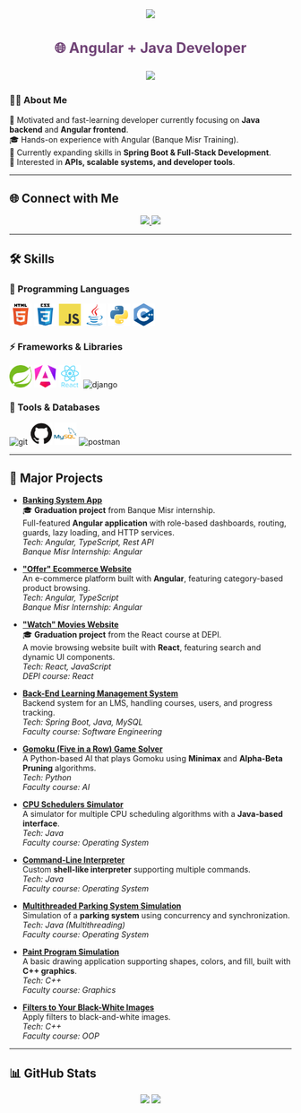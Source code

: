 <!-- Header Section -->
<div align="center">

<!-- Big Gradient Banner with Name -->
<img src="https://capsule-render.vercel.app/api?type=rect&color=0:FF69B4,100:704376&height=70&section=header&text=Menna%20Reda&fontSize=60&fontColor=ffffff&fontAlign=50&fontAlignY=60&font=Pacifico"/>


<!-- Subtitle (your role) -->
<h3 style="color:#704376; font-size: 1.8em;">🌐 Angular + Java Developer</h3>  

<!-- Stylish Divider -->
<img src="https://capsule-render.vercel.app/api?type=rect&color=0:FF69B4,100:704376&height=5&section=footer"/>

</div>


### 👩‍💻 About Me  
🌱 Motivated and fast-learning developer currently focusing on **Java backend** and **Angular frontend**.  
🎓 Hands-on experience with Angular (Banque Misr Training).  
📖 Currently expanding skills in **Spring Boot & Full-Stack Development**.  
🚀 Interested in **APIs, scalable systems, and developer tools**.  

---

## 🌐 Connect with Me  
<p align="center">
  <a href="https://www.linkedin.com/in/menna-reda-80066025a" target="_blank">
    <img src="https://img.shields.io/badge/-Menna%20Reda-0077B5?style=for-the-badge&logo=Linkedin&logoColor=white"/>
  </a>
  <a href="https://codeforces.com/profile/meno903010" target="_blank">
    <img src="https://img.shields.io/badge/Codeforces-FF69B0?style=for-the-badge&logo=codeforces&logoColor=white"/>
  </a>
</p>

---

## 🛠️ Skills  

### 🚀 Programming Languages  
<p align="left">  
  <img src="https://raw.githubusercontent.com/devicons/devicon/master/icons/html5/html5-original-wordmark.svg" alt="html5" width="40"/> 
  <img src="https://raw.githubusercontent.com/devicons/devicon/master/icons/css3/css3-original-wordmark.svg" alt="css3" width="40"/> 
  <img src="https://raw.githubusercontent.com/devicons/devicon/master/icons/javascript/javascript-original.svg" alt="javascript" width="40"/> 
  <img src="https://raw.githubusercontent.com/devicons/devicon/master/icons/java/java-original.svg" alt="java" width="40"/> 
  <img src="https://raw.githubusercontent.com/devicons/devicon/master/icons/python/python-original.svg" alt="python" width="40"/> 
  <img src="https://raw.githubusercontent.com/devicons/devicon/master/icons/cplusplus/cplusplus-original.svg" alt="c++" width="40"/> 
</p>

### ⚡ Frameworks & Libraries  
<p align="left">
  <img src="https://raw.githubusercontent.com/devicons/devicon/master/icons/spring/spring-original.svg" alt="spring boot" width="40"/> 
  <img src="https://raw.githubusercontent.com/devicons/devicon/master/icons/angular/angular-original.svg" alt="angular" width="40"/> 
  <img src="https://raw.githubusercontent.com/devicons/devicon/master/icons/react/react-original-wordmark.svg" alt="react" width="40"/> 
  <img src="https://cdn.worldvectorlogo.com/logos/django.svg" alt="django" width="40"/> 
</p>

### 🔧 Tools & Databases  
<p align="left">
  <img src="https://www.vectorlogo.zone/logos/git-scm/git-scm-icon.svg" alt="git" width="40"/> 
  <img src="https://raw.githubusercontent.com/devicons/devicon/master/icons/github/github-original.svg" alt="github" width="40"/> 
  <img src="https://raw.githubusercontent.com/devicons/devicon/master/icons/mysql/mysql-original-wordmark.svg" alt="mysql" width="40"/> 
  <img src="https://www.vectorlogo.zone/logos/getpostman/getpostman-icon.svg" alt="postman" width="40"/> 
</p>

---

## 🚀 Major Projects  

 
- [**Banking System App**](https://github.com/1Menna/Banking-System-App_-Banque-Misr-GP)  
 🎓 **Graduation project** from Banque Misr internship.  
  Full-featured **Angular application** with role-based dashboards, routing, guards, lazy loading, and HTTP services.  
  *Tech: Angular, TypeScript, Rest API*  
  *Banque Misr Internship: Angular*

 - [**"Offer" Ecommerce Website**](https://github.com/1Menna/Product_Categories_Angular)  
  An e-commerce platform built with **Angular**, featuring category-based product browsing.  
  *Tech: Angular, TypeScript*  
  *Banque Misr Internship: Angular* 
  
- [**"Watch" Movies Website**](https://github.com/1Menna/Movies_Website)  
🎓 **Graduation project** from the React course at DEPI.  
  A movie browsing website built with **React**, featuring search and dynamic UI components.  
*Tech: React, JavaScript*  
*DEPI course: React*
  
- [**Back-End Learning Management System**](https://github.com/asmaatefomran/LearnSphere)  
Backend system for an LMS, handling courses, users, and progress tracking.  
*Tech: Spring Boot, Java, MySQL*  
*Faculty course: Software Engineering*

 - [**Gomoku (Five in a Row) Game Solver**](https://github.com/1Menna/Gomoku-Five-in-a-Row-)  
A Python-based AI that plays Gomoku using **Minimax** and **Alpha-Beta Pruning** algorithms.  
*Tech: Python*  
*Faculty course: AI*

- [**CPU Schedulers Simulator**](https://github.com/SH-code12/CPU-Schedulers-Simulator)  
A simulator for multiple CPU scheduling algorithms with a **Java-based interface**.  
*Tech: Java*  
*Faculty course: Operating System*  

- [**Command-Line Interpreter**](https://github.com/MalakHisham121/Command-Line-Interpreter)  
Custom **shell-like interpreter** supporting multiple commands.  
*Tech: Java*  
*Faculty course: Operating System*  

- [**Multithreaded Parking System Simulation**](https://github.com/SH-code12/Multithreaded-Parking-System-Simulation)  
Simulation of a **parking system** using concurrency and synchronization.  
*Tech: Java (Multithreading)*  
*Faculty course: Operating System*  

- [**Paint Program Simulation**](https://github.com/SaraMoh0103/Paint-program-simulation)  
A basic drawing application supporting shapes, colors, and fill, built with **C++ graphics**.  
*Tech: C++*  
*Faculty course: Graphics*  

- [**Filters to Your Black-White Images**](https://github.com/1Menna/Assignment-1oop)  
Apply filters to black-and-white images.  
*Tech: C++*  
*Faculty course: OOP*  



---

## 📊 GitHub Stats  

<p align="center">
  <img src="https://github-readme-stats.vercel.app/api?username=1Menna&show_icons=true&theme=radical" height="150"/>  
  <img src="https://github-readme-stats.vercel.app/api/top-langs/?username=1Menna&layout=compact&langs_count=10&theme=radical" height="150"/>
</p>
